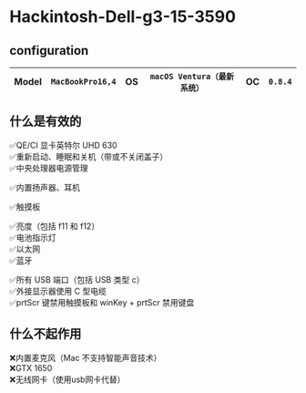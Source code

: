 # Hackintosh-Dell-g3-15-3590<br>

## configuration

Model | `MacBookPro16,4` | OS | `macOS Ventura（最新系统）` | OC | `0.8.4`
---|---|---|---|---|---



##  什么是有效的
✅QE/CI 显卡英特尔 UHD 630 <br>
✅重新启动、睡眠和关机（带或不关闭盖子） <br>
✅中央处理器电源管理 <br>

✅内置扬声器、耳机 <br>

✅触摸板 <br>

✅亮度（包括 f11 和 f12） <br>
✅电池指示灯 <br>
✅以太网 <br>
✅蓝牙 <br>

✅所有 USB 端口（包括 USB 类型 c） <br>
✅外接显示器使用 C 型电缆 <br>
✅prtScr 键禁用触摸板和 winKey + prtScr 禁用键盘 <br>

##  什么不起作用 <br>
❌内置麦克风（Mac 不支持智能声音技术） <br>
❌GTX 1650 <br>
❌无线网卡（使用usb网卡代替）
